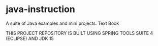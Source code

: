 # java-instruction
A suite of Java examples and mini projects. Text Book

THIS PROJECT REPOSITORY IS BUILT USING SPRING TOOLS SUITE 4 (ECLIPSE) AND JDK 15
